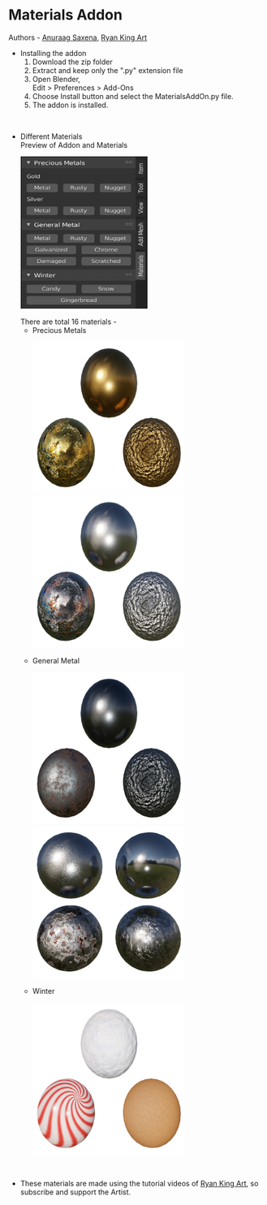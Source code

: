 # Materials Addon

Authors -
[Anuraag Saxena](https://github.com/anuraag-saxena "Github"), [Ryan King Art](https://www.youtube.com/channel/UCIXjev1_mJ1plJhF9lGarQg "Youtube Channel")

* Installing the addon
    1. Download the zip folder
    2. Extract and keep only the ".py" extension file
    3. Open Blender, <br>
    Edit > Preferences > Add-Ons
    4. Choose Install button and select the MaterialsAddOn.py file.
    5. The addon is installed.

<br>

* Different Materials <br>
    Preview of Addon and Materials
        <p float="left">
            <img src="preview-materials/Material AddOn.jpg" alt="Addon" width="250" height="300"/>
        </p>
    There are total 16 materials -
    * Precious Metals
        <p float="left">
        <img src="preview-materials/gold.png" alt="Gold" width="300" height="300"/>
        <img src="preview-materials/silver.png" alt="Silver" width="300" height="300"/>
        </p>
    * General Metal
        <p float="left">
        <img src="preview-materials/metal.png" alt="Metal Rusty Nugget" width="300" height="300"/>
        <img src="preview-materials/metal1.png" alt="Galvanized Chrome Damaged Scratched" width="300" height="300"/>
        </p>
    * Winter
        <p float="left">
        <img src="preview-materials/winter.png" alt="Snow Candy Gingerbread" width="300" height="300"/><br>
        </p>
<br>

* These materials are made using the tutorial videos of [Ryan King Art](https://www.youtube.com/channel/UCIXjev1_mJ1plJhF9lGarQg "Youtube Channel"), so subscribe and support the Artist.

